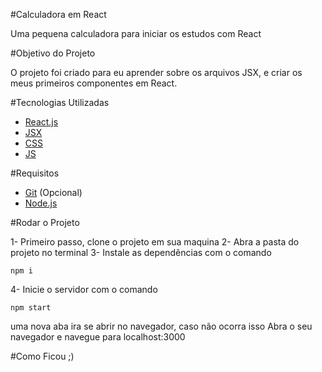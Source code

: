#Calculadora em React

Uma pequena calculadora para iniciar os estudos com React

#Objetivo do Projeto

O projeto foi criado para eu aprender sobre os arquivos JSX, e criar os meus primeiros componentes em React.

#Tecnologias Utilizadas

* [React.js](https://pt-br.reactjs.org/)
* [JSX](https://pt-br.reactjs.org/docs/introducing-jsx.html)
* [CSS](https://developer.mozilla.org/pt-BR/docs/Web/CSS)
* [JS](https://developer.mozilla.org/pt-BR/docs/Web/JavaScript)


#Requisitos

* [Git](https://git-scm.com/) (Opcional)
* [Node.js](https://nodejs.org/en/)

#Rodar o Projeto

1- Primeiro passo, clone o projeto em sua maquina
2- Abra a pasta do projeto no terminal
3- Instale as dependências com o comando 
```
npm i
``` 

4- Inicie o servidor com o comando 
```
npm start
```
uma nova aba ira se abrir no navegador, caso não ocorra isso
Abra o seu navegador e navegue para localhost:3000

#Como Ficou ;)
